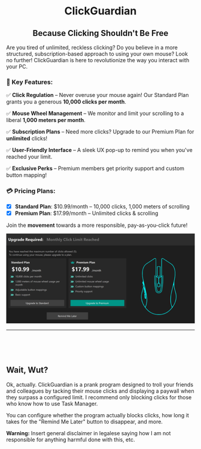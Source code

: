 <h1 align="center">ClickGuardian</h1>
<h2 align="center">Because Clicking Shouldn't Be Free</h2>

Are you tired of unlimited, reckless clicking? Do you believe in a more structured, subscription-based approach to using your own mouse? Look no further! ClickGuardian is here to revolutionize the way you interact with your PC.

### 🚀 Key Features:
✅ **Click Regulation** – Never overuse your mouse again! Our Standard Plan grants you a generous **10,000 clicks per month**.

✅ **Mouse Wheel Management** – We monitor and limit your scrolling to a liberal **1,000 meters per month**.

✅ **Subscription Plans** – Need more clicks? Upgrade to our Premium Plan for **unlimited** clicks!

✅ **User-Friendly Interface** – A sleek UX pop-up to remind you when you've reached your limit.

✅ **Exclusive Perks** – Premium members get priority support and custom button mapping!

### 💳 Pricing Plans:
- [x] **Standard Plan**: $10.99/month – 10,000 clicks, 1,000 meters of scrolling
- [x] **Premium Plan**: $17.99/month – Unlimited clicks & scrolling

Join the **movement** towards a more responsible, pay-as-you-click future!

![](imgs/popup.png)


---

<br>
<br>
<br>

## Wait, Wut?

Ok, actually. ClickGuardian is a prank program designed to troll your friends and colleagues by tacking their mouse clicks and displaying a paywall when they surpass a configured limit. I recommend only blocking clicks for those who know how to use Task Manager.

You can configure whether the program actually blocks clicks, how long it takes for the "Remind Me Later" button to disappear, and more.


**Warning:** Insert general disclaimer in legalese saying how I am not responsible for anything harmful done with this, etc.
